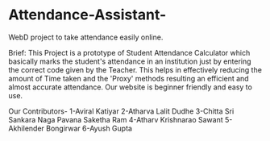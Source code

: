 # Attendance-Assistant-
WebD project to take attendance easily online.

Brief: This Project is a prototype of Student Attendance Calculator which basically marks the student's attendance in an institution just by entering the correct code given by the Teacher. This helps in effectively reducing the amount of Time taken and the 'Proxy' methods resulting an efficient and almost accurate attendance.
Our website is beginner friendly and easy to use.

Our Contributors-
1-Aviral Katiyar
2-Atharva Lalit Dudhe
3-Chitta Sri Sankara Naga Pavana Saketha Ram
4-Atharv Krishnarao Sawant
5-Akhilender Bongirwar 
6-Ayush Gupta
